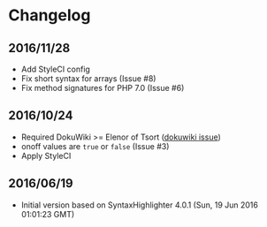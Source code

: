 # Changelog

## 2016/11/28

* Add StyleCI config
* Fix short syntax for arrays (Issue #8)
* Fix method signatures for PHP 7.0 (Issue #6)

## 2016/10/24

* Required DokuWiki >= Elenor of Tsort ([dokuwiki issue](https://github.com/splitbrain/dokuwiki/pull/1549))
* onoff values are `true` or `false` (Issue #3)
* Apply StyleCI

## 2016/06/19

* Initial version based on SyntaxHighlighter 4.0.1 (Sun, 19 Jun 2016 01:01:23 GMT)
